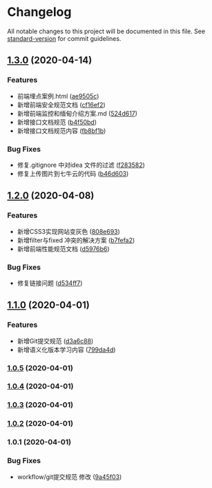 # Changelog

All notable changes to this project will be documented in this file. See [standard-version](https://github.com/conventional-changelog/standard-version) for commit guidelines.

## [1.3.0](https://github.com/Wangenbo/notes/compare/v1.2.0...v1.3.0) (2020-04-14)


### Features

* 前端埋点案例.html ([ae9505c](https://github.com/Wangenbo/notes/commit/ae9505cc5230c02bb2dca4e3448811b18d69b83c))
* 新增前端安全规范文档 ([cf16ef2](https://github.com/Wangenbo/notes/commit/cf16ef265b390465f17b5e26f0b502c136bd6899))
* 新增前端监控和缅甸介绍方案.md ([524d617](https://github.com/Wangenbo/notes/commit/524d6174a9222dbdec30ef7f225985c296bdd893))
* 新增接口文档规范 ([b4f50bd](https://github.com/Wangenbo/notes/commit/b4f50bdf97959f9f553b142c710d67b49ffe447b))
* 新增接口文档规范内容 ([fb8bf1b](https://github.com/Wangenbo/notes/commit/fb8bf1b2f6f7d03bb8e41609b2d5ed00b07d3ac5))


### Bug Fixes

* 修复.gitignore 中对idea 文件的过滤 ([f283582](https://github.com/Wangenbo/notes/commit/f2835825554396e9ab0bef04265abf281f49bd2a))
* 修复上传图片到七牛云的代码 ([b46d603](https://github.com/Wangenbo/notes/commit/b46d603fb6512b4c2fc8dc7ec771372be2146cc8))

## [1.2.0](https://github.com/Wangenbo/notes/compare/v1.1.0...v1.2.0) (2020-04-08)


### Features

* 新增CSS3实现网站变灰色 ([808e693](https://github.com/Wangenbo/notes/commit/808e69329c11404edf39eec3865008fc4f4f7256))
* 新增filter与fixed 冲突的解决方案 ([b7fefa2](https://github.com/Wangenbo/notes/commit/b7fefa2963f9fc71338fbf9b57bde8545111c5f6))
* 新增前端性能规范文档 ([d5976b6](https://github.com/Wangenbo/notes/commit/d5976b6bddecc28dd177c7960881bdefcccde2de))


### Bug Fixes

* 修复链接问题 ([d534ff7](https://github.com/Wangenbo/notes/commit/d534ff77b8eb9b611735c94e345864a866ba6e03))

## [1.1.0](https://github.com/Wangenbo/notes/compare/v1.0.5...v1.1.0) (2020-04-01)


### Features

* 新增Git提交规范 ([d3a6c88](https://github.com/Wangenbo/notes/commit/d3a6c889392f6a144d768915adcd9a804a20ae00))
* 新增语义化版本学习内容 ([799da4d](https://github.com/Wangenbo/notes/commit/799da4d8740eec102791b005b381d4dcdb93e467))

### [1.0.5](https://github.com/Wangenbo/notes/compare/v1.0.3...v1.0.5) (2020-04-01)

### [1.0.4](https://github.com/Wangenbo/notes/compare/v1.0.3...v1.0.4) (2020-04-01)

### [1.0.3](https://github.com/Wangenbo/notes/compare/v1.0.2...v1.0.3) (2020-04-01)

### [1.0.2](https://github.com/Wangenbo/notes/compare/v1.0.1...v1.0.2) (2020-04-01)

### 1.0.1 (2020-04-01)


### Bug Fixes

* workflow/git提交规范 修改 ([9a45f03](https://github.com/Wangenbo/notes/commit/9a45f03a0bcd7c8cea852f137c08bc9f00ad5d58))
